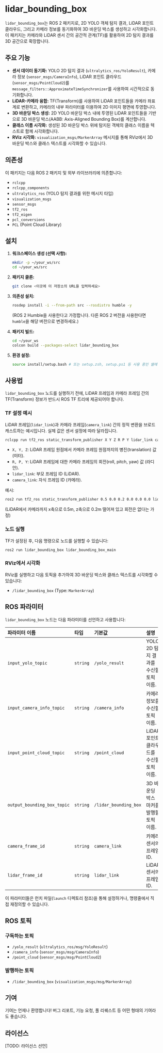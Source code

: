 # lidar_bounding_box

`lidar_bounding_box`는 ROS 2 패키지로, 2D YOLO 객체 탐지 결과, LiDAR 포인트 클라우드, 그리고 카메라 정보를 동기화하여 3D 바운딩 박스를 생성하고 시각화합니다. 이 패키지는 카메라와 LiDAR 센서 간의 공간적 관계(TF)를 활용하여 2D 탐지 결과를 3D 공간으로 확장합니다.

## 주요 기능

*   **센서 데이터 동기화:** YOLO 2D 탐지 결과 (`ultralytics_ros/YoloResult`), 카메라 정보 (`sensor_msgs/CameraInfo`), LiDAR 포인트 클라우드 (`sensor_msgs/PointCloud2`)를 `message_filters::ApproximateTimeSynchronizer`를 사용하여 시간적으로 동기화합니다.
*   **LiDAR-카메라 융합:** TF(Transform)를 사용하여 LiDAR 포인트들을 카메라 좌표계로 변환하고, 카메라의 내부 파라미터를 이용하여 2D 이미지 평면에 투영합니다.
*   **3D 바운딩 박스 생성:** 2D YOLO 바운딩 박스 내에 투영된 LiDAR 포인트들을 기반으로 3D 바운딩 박스(AABB: Axis-Aligned Bounding Box)를 계산합니다.
*   **클래스 이름 시각화:** 생성된 3D 바운딩 박스 위에 탐지된 객체의 클래스 이름을 텍스트로 함께 시각화합니다.
*   **RViz 시각화:** `visualization_msgs/MarkerArray` 메시지를 통해 RViz에서 3D 바운딩 박스와 클래스 텍스트를 시각화할 수 있습니다.

## 의존성

이 패키지는 다음 ROS 2 패키지 및 외부 라이브러리에 의존합니다:

*   `rclcpp`
*   `rclcpp_components`
*   `ultralytics_ros` (YOLO 탐지 결과를 위한 메시지 타입)
*   `visualization_msgs`
*   `sensor_msgs`
*   `tf2_ros`
*   `tf2_eigen`
*   `pcl_conversions`
*   `PCL` (Point Cloud Library)

## 설치

1.  **워크스페이스 생성 (선택 사항):**
    ```bash
    mkdir -p ~/your_ws/src
    cd ~/your_ws/src
    ```

2.  **패키지 클론:**
    ```bash
    git clone <이곳에 이 저장소의 URL을 입력하세요>
    ```

3.  **의존성 설치:**
    ```bash
    rosdep install -i --from-path src --rosdistro humble -y
    ```
    (ROS 2 Humble을 사용한다고 가정합니다. 다른 ROS 2 버전을 사용한다면 `humble`을 해당 버전으로 변경하세요.)

4.  **패키지 빌드:**
    ```bash
    cd ~/your_ws
    colcon build --packages-select lidar_bounding_box
    ```

5.  **환경 설정:**
    ```bash
    source install/setup.bash # 또는 setup.zsh, setup.ps1 등 사용 중인 쉘에 맞게
    ```

## 사용법

`lidar_bounding_box` 노드를 실행하기 전에, LiDAR 프레임과 카메라 프레임 간의 TF(Transform) 정보가 반드시 ROS TF 트리에 제공되어야 합니다.

### TF 설정 예시

LiDAR 프레임(`lidar_link`)과 카메라 프레임(`camera_link`) 간의 정적 변환을 브로드캐스트하는 예시입니다. 실제 값은 센서 설정에 따라 달라집니다.

```bash
rclcpp run tf2_ros static_transform_publisher X Y Z R P Y lidar_link camera_link
```
*   `X, Y, Z`: LiDAR 프레임 원점에서 카메라 프레임 원점까지의 병진(translation) 값 (미터).
*   `R, P, Y`: LiDAR 프레임에 대한 카메라 프레임의 회전(roll, pitch, yaw) 값 (라디안).
*   `lidar_link`: 부모 프레임 ID (LiDAR).
*   `camera_link`: 자식 프레임 ID (카메라).

예시:
```bash
ros2 run tf2_ros static_transform_publisher 0.5 0.0 0.2 0.0 0.0 0.0 lidar_link camera_link
```
(LiDAR에서 카메라까지 x축으로 0.5m, z축으로 0.2m 떨어져 있고 회전은 없다는 가정)

### 노드 실행

TF가 설정된 후, 다음 명령으로 노드를 실행할 수 있습니다:

```bash
ros2 run lidar_bounding_box lidar_bounding_box_main
```

### RViz에서 시각화

RViz를 실행하고 다음 토픽을 추가하여 3D 바운딩 박스와 클래스 텍스트를 시각화할 수 있습니다:

*   `/lidar_bounding_box` (Type: `MarkerArray`)

## ROS 파라미터

`lidar_bounding_box` 노드는 다음 파라미터를 선언하고 사용합니다:

| 파라미터 이름             | 타입     | 기본값             | 설명                                     |
| :------------------------ | :------- | :----------------- | :--------------------------------------- |
| `input_yolo_topic`        | `string` | `/yolo_result`     | YOLO 2D 탐지 결과를 수신할 토픽 이름.    |
| `input_camera_info_topic` | `string` | `/camera_info`     | 카메라 정보를 수신할 토픽 이름.          |
| `input_point_cloud_topic` | `string` | `/point_cloud`     | LiDAR 포인트 클라우드를 수신할 토픽 이름. |
| `output_bounding_box_topic` | `string` | `/lidar_bounding_box` | 3D 바운딩 박스 마커를 발행할 토픽 이름. |
| `camera_frame_id`         | `string` | `camera_link`      | 카메라 센서의 프레임 ID.                 |
| `lidar_frame_id`          | `string` | `lidar_link`       | LiDAR 센서의 프레임 ID.                  |

이 파라미터들은 런치 파일(`launch` 디렉토리 참조)을 통해 설정하거나, 명령줄에서 직접 재정의할 수 있습니다.

## ROS 토픽

### 구독하는 토픽

*   `/yolo_result` (`ultralytics_ros/msg/YoloResult`)
*   `/camera_info` (`sensor_msgs/msg/CameraInfo`)
*   `/point_cloud` (`sensor_msgs/msg/PointCloud2`)

### 발행하는 토픽

*   `/lidar_bounding_box` (`visualization_msgs/msg/MarkerArray`)

## 기여

기여는 언제나 환영합니다! 버그 리포트, 기능 요청, 풀 리퀘스트 등 어떤 형태의 기여라도 좋습니다.

## 라이선스

[TODO: 라이선스 선언]
